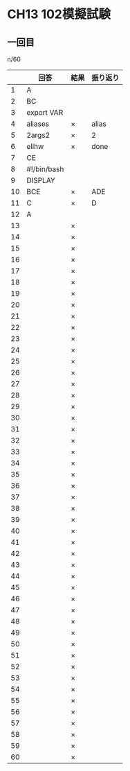 # CH13 102模擬試験

## 一回目
n/60

|  | 回答 | 結果 | 振り返り |
| --- | --- | --- | --- |
| 1 | A |  |  |
| 2 | BC |  |  |
| 3 | export VAR |  |  |
| 4 | aliases | × | alias |
| 5 | 2args2 | × | 2 |
| 6 | elihw | × | done |
| 7 | CE |  |  |
| 8 | #!/bin/bash |  |  |
| 9 | DISPLAY |  |  |
| 10 | BCE | × | ADE |
| 11 | C | × | D |
| 12 | A |  |  |
| 13 |  | × |  |
| 14 |  | × |  |
| 15 |  | × |  |
| 16 |  | × |  |
| 17 |  | × |  |
| 18 |  | × |  |
| 19 |  | × |  |
| 20 |  | × |  |
| 21 |  | × |  |
| 22 |  | × |  |
| 23 |  | × |  |
| 24 |  | × |  |
| 25 |  | × |  |
| 26 |  | × |  |
| 27 |  | × |  |
| 28 |  | × |  |
| 29 |  | × |  |
| 30 |  | × |  |
| 31 |  | × |  |
| 32 |  | × |  |
| 33 |  | × |  |
| 34 |  | × |  |
| 35 |  | × |  |
| 36 |  | × |  |
| 37 |  | × |  |
| 38 |  | × |  |
| 39 |  | × |  |
| 40 |  | × |  |
| 41 |  | × |  |
| 42 |  | × |  |
| 43 |  | × |  |
| 44 |  | × |  |
| 45 |  | × |  |
| 46 |  | × |  |
| 47 |  | × |  |
| 48 |  | × |  |
| 49 |  | × |  |
| 50 |  | × |  |
| 51 |  | × |  |
| 52 |  | × |  |
| 53 |  | × |  |
| 54 |  | × |  |
| 55 |  | × |  |
| 56 |  | × |  |
| 57 |  | × |  |
| 58 |  | × |  |
| 59 |  | × |  |
| 60 |  | × |  |
